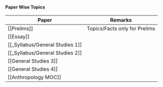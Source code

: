 #### Paper Wise Topics

| Paper                 | Remarks                       |
| --------------------- | ----------------------------- |
| [[Prelims]]           | Topics/Facts only for Prelims |
| [[Essay]]             |                               |
| [[_Syllabus/General Studies 1]] |                               |
| [[_Syllabus/General Studies 2]] |                               |
| [[General Studies 3]] |                               |
| [[General Studies 4]] |                               |
| [[Anthropology MOC]]  |                               |
